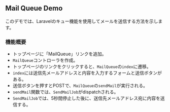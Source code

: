 ## Mail Queue Demo

このデモでは、Laravelのキュー機能を使用してメールを送信する方法を示します。

### 機能概要

- トップページに「MailQueue」リンクを追加。
- `MailQueue`コントローラを作成。
- トップページのリンクをクリックすると、`MailQueue`の`index`に遷移。
- `index`には送信先メールアドレスと内容を入力するフォームと送信ボタンがある。
- 送信ボタンを押すとPOSTで、`MailQueue`の`sendMail`が実行される。
- `sendMail`関数では、`SendMailJob`がdispatchされる。
- `SendMailJob`では、5秒間停止した後に、送信先メールアドレス宛に内容を送信する。